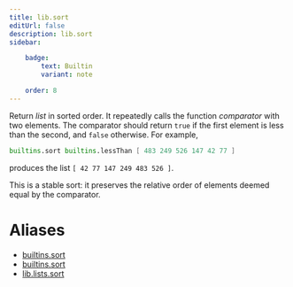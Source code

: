 ```yaml
---
title: lib.sort
editUrl: false
description: lib.sort
sidebar:

    badge:
        text: Builtin
        variant: note

    order: 8
---
```


Return *list* in sorted order. It repeatedly calls the function
*comparator* with two elements. The comparator should return `true`
if the first element is less than the second, and `false` otherwise.
For example,

```nix
builtins.sort builtins.lessThan [ 483 249 526 147 42 77 ]
```

produces the list `[ 42 77 147 249 483 526 ]`.

This is a stable sort: it preserves the relative order of elements
deemed equal by the comparator.


# Aliases

- [builtins.sort](/nix-doc-comments/reference/builtins/builtins-sort)
- [builtins.sort](/nix-doc-comments/reference/builtins/builtins-sort)
- [lib.lists.sort](/nix-doc-comments/reference/lib/lists/lib-lists-sort)


